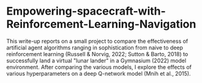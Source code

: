 # Empowering-spacecraft-with-Reinforcement-Learning-Navigation

This write-up reports on a small project to compare the effectiveness of artificial agent algorithms ranging in sophistication from naive to deep reinforcement learning (Russell & Norvig, 2022; Sutton & Barto, 2018) to successfully land a virtual "lunar lander" in a Gymnasium (2022) model environment. After comparing the various models, I explore the effects of various hyperparameters on a deep Q-network model (Mnih et al., 2015).
